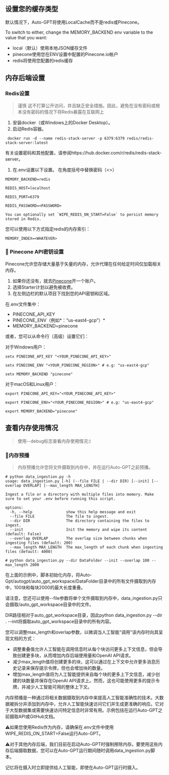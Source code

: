 ## 设置您的缓存类型

默认情况下，Auto-GPT将使用LocalCache而不是redis或Pinecone。

To switch to either, change the MEMORY_BACKEND env variable to the value that you want:

- local（默认）使用本地JSON缓存文件
- pinecone使用您在ENV设置中配置的Pinecone.io帐户
- redis将使用您配置的redis缓存

## 内存后端设置

### Redis设置

> 谨慎 
>  这不打算公开访问，并且缺乏安全措施。因此，避免在没有密码或根本没有密码的情况下将Redis暴露在互联网上

1. 安装docker（或Windows上的Docker Desktop）。
2. 启动Redis容器。

```
 docker run -d --name redis-stack-server -p 6379:6379 redis/redis-stack-server:latest
```

有关设置密码和其他配置，请参阅https://hub.docker.com/r/redis/redis-stack-server。

1. 在.env设置以下设置。 在角度括号中替换密码（<>）

```
MEMORY_BACKEND=redis

REDIS_HOST=localhost

REDIS_PORT=6379

REDIS_PASSWORD=<PASSWORD>

You can optionally set `WIPE_REDIS_ON_START=False` to persist memory stored in Redis.
```

您可以使用以下方式指定redis的内存索引：

```
MEMORY_INDEX=<WHATEVER>
```



### 🌲 Pinecone API密钥设置

Pinecone允许您存储大量基于矢量的内存，允许代理在任何给定时间仅加载相关内存。

1. 如果你还没有，就去[Pinecone](https://app.pinecone.io/)开一个账户。
2. 选择Starter计划以避免被收费。
3. 在左侧边栏的默认项目下找到您的API密钥和区域。

在.env文件集中：

- PINECONE_API_KEY
- PINECONE_ENV（例如*：“us-east4-gcp”）*
- MEMORY_BACKEND=pinecone

或者，您可以从命令行（高级）设置它们：

对于Windows用户：

```
setx PINECONE_API_KEY "<YOUR_PINECONE_API_KEY>"

setx PINECONE_ENV "<YOUR_PINECONE_REGION>" # e.g: "us-east4-gcp"

setx MEMORY_BACKEND "pinecone"
```

对于macOS和Linux用户：

```
export PINECONE_API_KEY="<YOUR_PINECONE_API_KEY>"

export PINECONE_ENV="<YOUR_PINECONE_REGION>" # e.g: "us-east4-gcp"

export MEMORY_BACKEND="pinecone"
```





## 查看内存使用情况

> 使用--debug标志查看内存使用情况:)

### 🧠内存预播

> 内存预播允许您将文件摄取到内存中，并在运行Auto-GPT之前预播。

```
# python data_ingestion.py -h 
usage: data_ingestion.py [-h] (--file FILE | --dir DIR) [--init] [--overlap OVERLAP] [--max_length MAX_LENGTH]

Ingest a file or a directory with multiple files into memory. Make sure to set your .env before running this script.

options:
  -h, --help               show this help message and exit
  --file FILE              The file to ingest.
  --dir DIR                The directory containing the files to ingest.
  --init                   Init the memory and wipe its content (default: False)
  --overlap OVERLAP        The overlap size between chunks when ingesting files (default: 200)
  --max_length MAX_LENGTH  The max_length of each chunk when ingesting files (default: 4000)

# python data_ingestion.py --dir DataFolder --init --overlap 100 --max_length 2000
```

在上面的示例中，脚本初始化内存，将Auto-Gpt/autogpt/auto_gpt_workspace/DataFolder目录中的所有文件摄取到内存中，100块和每块2000的最大长度重叠。

请注意，您还可以使用--file参数将单个文件摄取到内存中，data_ingestion.py只会摄取/auto_gpt_workspace目录中的文件。

DIR路径相对于auto_gpt_workspace目录，因此python data_ingestion.py --dir . --init将摄取auto_gpt_workspace目录中的所有内容。

您可以调整max_length和overlap参数，以微调当人工智能“调用”该内存时向其呈现文档的方式：

- 调整重叠值允许人工智能在调用信息时从每个块访问更多上下文信息，但会导致创建更多块，从而增加内存后端使用量和OpenAI API请求。
- 减少max_length值将创建更多的块，这可以通过在上下文中允许更多消息历史记录来保存提示令牌，但也会增加块的数量。
- 增加max_length值将为人工智能提供来自每个块的更多上下文信息，减少创建的块数量并保存在OpenAI API请求上。然而，这也可能使用更多的提示令牌，并减少人工智能可用的整体上下文。

内存预播是一种通过将相关数据摄取到内存中来提高人工智能准确性的技术。大数据被拆分并添加到内存中，允许人工智能快速访问它们并生成更准确的响应。它对于大型数据集或需要快速访问特定信息时非常有用。示例包括在运行Auto-GPT之前摄取API或GitHub文档。

⚠️如果您使用Redis作为内存，请确保在.env文件中使用WIPE_REDIS_ON_START=False运行Auto-GPT。

⚠️对于其他内存后端，我们目前在启动Auto-GPT时强制擦除内存。要使用这些内存后端摄取数据，您可以在Auto-GPT运行期间随时调用data_ingestion.py脚本。

记忆将在摄入时立即提供给人工智能，即使在Auto-GPT运行时摄入。